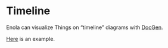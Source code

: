 <!--
    SPDX-License-Identifier: Apache-2.0

    Copyright 2024-2025 The Enola <https://enola.dev> Authors

    Licensed under the Apache License, Version 2.0 (the "License");
    you may not use this file except in compliance with the License.
    You may obtain a copy of the License at

        https://www.apache.org/licenses/LICENSE-2.0

    Unless required by applicable law or agreed to in writing, software
    distributed under the License is distributed on an "AS IS" BASIS,
    WITHOUT WARRANTIES OR CONDITIONS OF ANY KIND, either express or implied.
    See the License for the specific language governing permissions and
    limitations under the License.
-->

# Timeline

Enola can visualize Things on “timeline” diagrams with <!-- TODO [Rosetta](../../use/rosetta/index.md#graphviz) and --> [DocGen](../../use/docgen/index.md).

<!-- Write a short but illustrative example TTL, with both start & end, only timestamp, and neither; and link, after integrating https://github.com/javdome/timeline-arrows -->

[Here](../../concepts/timeline.md) is an example.

